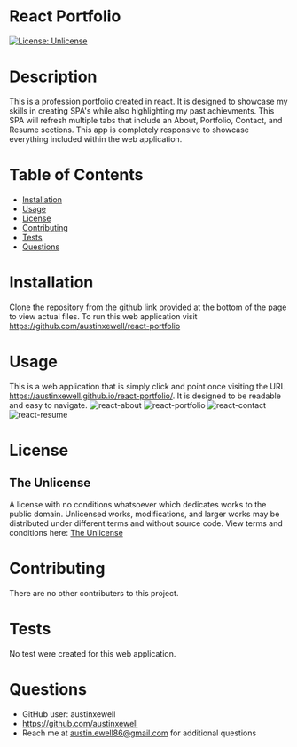 # React Portfolio 
  [![License: Unlicense](https://img.shields.io/badge/license-Unlicense-blue.svg)](http://unlicense.org/)
  # Description
  This is a profession portfolio created in react. It is designed to showcase my skills in creating SPA's while also highlighting my past achievments. This SPA will refresh multiple tabs that include an About, Portfolio, Contact, and Resume sections. This app is completely responsive to showcase everything included within the web application.
  # Table of Contents
  * [Installation](#installation)
  * [Usage](#usage)
  * [License](#license)
  * [Contributing](#contributing)
  * [Tests](#tests)
  * [Questions](#questions)
  # Installation
  Clone the repository from the github link provided at the bottom of the page to view actual files. To run this web application visit https://github.com/austinxewell/react-portfolio
  # Usage
  This is a web application that is simply click and point once visiting the URL https://austinxewell.github.io/react-portfolio/. It is designed to be readable and easy to navigate.
    ![react-about](https://user-images.githubusercontent.com/86080954/145697051-bd503f76-9750-4266-9dbf-b77c75f803e3.JPG)
    ![react-portfolio](https://user-images.githubusercontent.com/86080954/145697062-bb4abd83-a527-4e09-b730-1bf108c1421f.JPG)
    ![react-contact](https://user-images.githubusercontent.com/86080954/145697058-6f4e2f12-3f0f-4605-8963-88081aec1e3d.JPG)
    ![react-resume](https://user-images.githubusercontent.com/86080954/145697064-56d53842-b460-4349-a0e8-ab2d238ddb31.JPG)

  # License
  ## The Unlicense
  A license with no conditions whatsoever which dedicates works to the public domain. Unlicensed works, modifications, and larger works may be distributed under different terms and without source code.
  View terms and conditions here: [The Unlicense](../utils/licenses/unlicense.txt)
  # Contributing
  There are no other contributers to this project.
  # Tests
  No test were created for this web application.
  # Questions
  * GitHub user: austinxewell
  * https://github.com/austinxewell
  * Reach me at austin.ewell86@gmail.com for additional questions